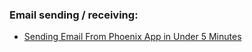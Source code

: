 ### Email sending / receiving:

  - [Sending Email From Phoenix App in Under 5 Minutes](http://www.ryuichicreative.com/send-email-from-phoenix-app-in-under-5-minutes/)



